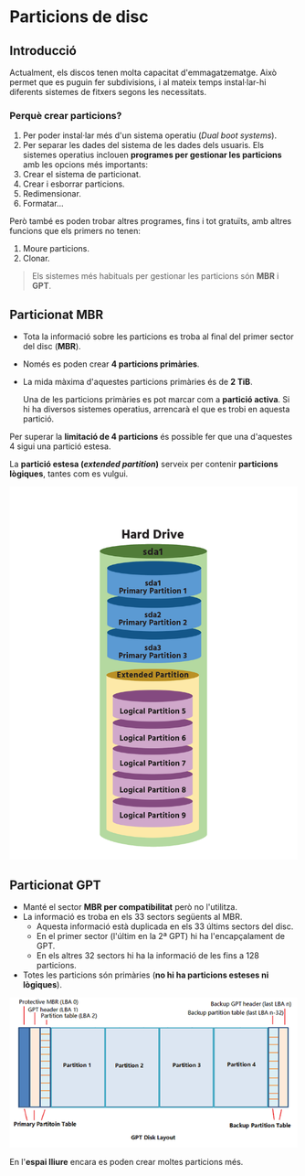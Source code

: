 # Particions de disc

## Introducció

Actualment, els discos tenen molta capacitat d'emmagatzematge. Això permet que es puguin fer subdivisions, i al mateix temps instal·lar-hi diferents sistemes de fitxers segons les necessitats.

### **Perquè crear particions?**

1. Per poder instal·lar més d'un sistema operatiu \(_Dual boot systems_\).
2. Per separar les dades del sistema de les dades dels usuaris. Els sistemes operatius inclouen **programes per gestionar les particions** amb les opcions més importants:
3. Crear el sistema de particionat.
4. Crear i esborrar particions.
5. Redimensionar.
6. Formatar...

Però també es poden trobar altres programes, fins i tot gratuïts, amb altres funcions que els primers no tenen:

1. Moure particions.
2. Clonar.

> Els sistemes més habituals per gestionar les particions són **MBR** i **GPT**.

## Particionat MBR

* Tota la informació sobre les particions es troba al final del primer sector del disc \(**MBR**\).
* Només es poden crear **4 particions primàries**.
* La mida màxima d'aquestes particions primàries és de **2 TiB**.

  Una de les particions primàries es pot marcar com a **partició activa**. Si hi ha diversos sistemes operatius, arrencarà el que es trobi en aquesta partició.

Per superar la **limitació de 4 particions** és possible fer que una d'aquestes 4 sigui una partició estesa.

La **partició estesa \(**_**extended partition**_**\)** serveix per contenir **particions lògiques**, tantes com es vulgui.

![](../.gitbook/assets/mbr2.png)

## Particionat GPT

* Manté el sector **MBR per compatibilitat** però no l'utilitza.
* La informació es troba en els 33 sectors següents al MBR.
  * Aquesta informació està duplicada en els 33 últims sectors del disc.
  * En el primer sector \(l'últim en la 2ª GPT\) hi ha l'encapçalament de GPT.
  * En els altres 32 sectors hi ha la informació de les fins a 128 particions.
* Totes les particions són primàries \(**no hi ha particions esteses ni lògiques**\).

![](../.gitbook/assets/parti.png)

En l'**espai lliure** encara es poden crear moltes particions més.

